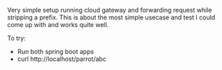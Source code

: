 Very simple setup running cloud gateway and forwarding request while stripping a prefix. This is about the most simple usecase and test I could come up with and works quite well.

To try:
- Run both spring boot apps
- curl http://localhost/parrot/abc

